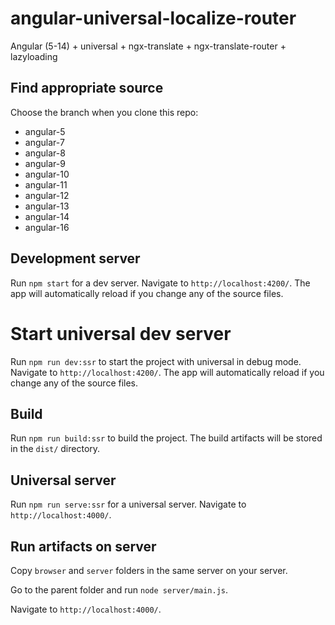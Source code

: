 # angular-universal-localize-router

Angular (5-14) + universal + ngx-translate + ngx-translate-router + lazyloading

## Find appropriate source

Choose the branch when you clone this repo:
* angular-5
* angular-7
* angular-8
* angular-9
* angular-10
* angular-11
* angular-12
* angular-13
* angular-14
* angular-16

## Development server

Run `npm start` for a dev server. Navigate to `http://localhost:4200/`. The app will automatically reload if you change any of the source files.

# Start universal dev server

Run `npm run dev:ssr` to start the project with universal in debug mode. Navigate to `http://localhost:4200/`. The app will automatically reload if you change any of the source files.

## Build

Run `npm run build:ssr` to build the project. The build artifacts will be stored in the `dist/` directory.

## Universal server

Run `npm run serve:ssr` for a universal server. Navigate to `http://localhost:4000/`.

## Run artifacts on server

Copy `browser` and `server` folders in the same server on your server.

Go to the parent folder and run `node server/main.js`.

Navigate to `http://localhost:4000/`.

